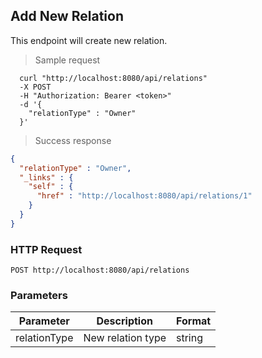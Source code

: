 ## Add New Relation
This endpoint will create new relation.

> Sample request

```shell
  curl "http://localhost:8080/api/relations"
  -X POST
  -H "Authorization: Bearer <token>"
  -d '{
    "relationType" : "Owner"
  }'
```

> Success response

```json
{
  "relationType" : "Owner",
  "_links" : {
    "self" : {
      "href" : "http://localhost:8080/api/relations/1"
    }
  }
}
```

### HTTP Request

`POST http://localhost:8080/api/relations`

###  Parameters

Parameter | Description | Format
--------- | ----------- | ---------
relationType | New relation type | string
